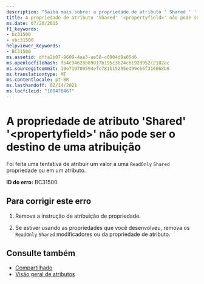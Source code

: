 ```yaml
---
description: "Saiba mais sobre: a propriedade de atributo ' Shared ' ' <propertyfield> ' não pode ser o destino de uma atribuição"
title: A propriedade de atributo 'Shared' '<propertyfield>' não pode ser o destino de uma atribuição
ms.date: 07/20/2015
f1_keywords:
- bc31500
- vbc31500
helpviewer_keywords:
- BC31500
ms.assetid: dffa2b07-9609-4aa3-ae58-c0804d8a05d6
ms.openlocfilehash: fb4c94628b89017b195c3b24cb192d952c2182ac
ms.sourcegitcommit: 10e719780594efc781b15295e499c66f316068b8
ms.translationtype: MT
ms.contentlocale: pt-BR
ms.lasthandoff: 02/14/2021
ms.locfileid: "100470467"
---
```

# <a name="shared-attribute-property-propertyfield-cannot-be-the-target-of-an-assignment"></a>A propriedade de atributo 'Shared' '\<propertyfield>' não pode ser o destino de uma atribuição

Foi feita uma tentativa de atribuir um valor a uma `ReadOnly` `Shared` propriedade ou em um atributo.  
  
 **ID do erro:** BC31500  
  
## <a name="to-correct-this-error"></a>Para corrigir este erro  
  
1. Remova a instrução de atribuição de propriedade.  
  
2. Se estiver usando as propriedades que você desenvolveu, remova os `ReadOnly` `Shared` modificadores ou da propriedade de atributo.  
  
## <a name="see-also"></a>Consulte também

- [Compartilhado](../language-reference/modifiers/shared.md)
- [Visão geral de atributos](../programming-guide/concepts/attributes/index.md)

